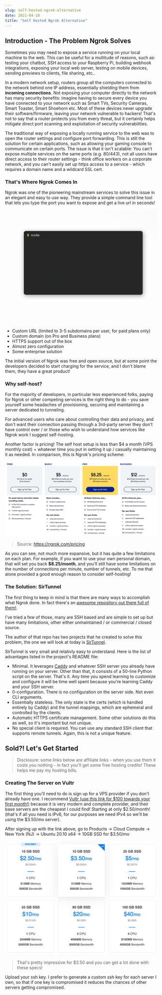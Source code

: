 ```yaml
---
slug: self-hosted-ngrok-alternative
date: 2021-04-10
title: "Self Hosted Ngrok Alternative"
---
```


## Introduction - The Problem Ngrok Solves

Sometimes you may need to expose a service running on your local machine to the web. This can be useful for a multitude of reasons, such as: testing your chatbot, SSH access to your Raspberry Pi, building webhook integrations, exposing your local web server, testing on mobile devices, sending previews to clients, file sharing, etc..

In a modern network setup, routers group all the computers connected to the network behind one IP address, essentially shielding them from **incoming connections**. Not exposing your computer directly to the network has many security benefits: imagine having to secure every device you have connected to your network such as Smart TVs, Security Cameras, Smart Toaster, Smart Shoehorn etc. Most of these devices never upgrade their software/firmware, leaving your network vulnerable to hackers! That's not to say that a router protects you from every threat, but it certainly helps mitigate direct port scanning and exploitation of security vulnerabilities.

The traditional way of exposing a locally running service to the web was to open the router settings and configure port forwarding. This is still the solution for certain applications, such as allowing your gaming console to communicate on certain ports. The issue is that it isn't scalable: You can't expose multiple services on the same ports (e.g. 80/443), not all users have direct access to their router settings - think office workers on a corporate network, and you can't easily set up https access to a service - which requires a domain name and a wildcard SSL cert.

### That's Where Ngrok Comes In

Ngrok was one of the pioneering mainstream services to solve this issue in an elegant and easy to use way. They provide a simple command line tool that lets you type the port you want to expose and get a live url in seconds!

![ngrok example](./ngrok-example.gif)

- Custom URL (limited to 3-5 subdomains per user, for paid plans only)
- Custom domain (on Pro and Business plans)
- HTTPS support out of the box
- Almost zero configuration
- Some enterprise solution

The initial version of Ngrok was free and open source, but at some point the developers decided to start charging for the service, and I don't blame them, they have a great product!

### Why self-host?

For the majority of developers, in particular less experienced folks, paying for Ngrok or other competing services is the right thing to do - you save yourself some headaches of provisioning, securing and maintaining a server dedicated to tunneling.

For advanced users who care about controlling their data and privacy, and don't want their connection passing through a 3rd-party server they don't have control over / or those who wish to understand how services like Ngrok work I suggest self-hosting.

Another factor is pricing! The self host setup is less than $4 a month (VPS monthly cost) + whatever time you put in setting it up / casually maintaining it as needed. In comparison, this is Ngrok's pricing scheme:

![ngrok pricing](./ngrok-pricing.png)
> Source: https://ngrok.com/pricing

As you can see, not much more expansive, but it has quite a few limitations on each plan. For example, if you want to use your own personal domain, that will set you back **$8.25/month**, and you'll still have some limitations on the number of connections per minute, number of tunnels, etc. To me that alone provided a good enough reason to consider self-hosting!

### The Solution: SirTunnel

The first thing to keep in mind is that there are many ways to accomplish what Ngrok done. In fact there's an [awesome repository out there full of them!](https://github.com/anderspitman/awesome-tunneling).

I've tried a few of those, many are SSH based and are simple to set up but have many limitations, other either unmaintained / or commercial / closed source.

The author of that repo has two projects that he created to solve this problem, the one we will look at today is [SirTunnel](https://github.com/anderspitman/SirTunnel).

SirTunnel is very small and relativly easy to understand. Here is the list of advantages listed in the project's README file:

* Minimal. It leverages [Caddy](https://caddyserver.com/) and whatever SSH server you already have running on your server. Other than that, it consists of a 50-line Python script on the server.  That's it. Any time you spend learning to customize and configure it will be time well spent because you're learning Caddy and your SSH server.
* 0-configuration. There is no configuration on the server side.  Not even CLI arguments.
* Essentially stateless. The only state is the certs (which is handled entirely by Caddy) and the tunnel mappings, which are ephemeral and controlled by the
  clients.
* Automatic HTTPS certificate management. Some other solutions do this as well, so it's important but not unique.
* No special client is required. You can use any standard SSH client that supports remote tunnels. Again, this is not a unique feature.

## Sold?! Let's Get Started

> Disclosure: some links below are affiliate links - when you use them it costs you nothing - in fact you'll get some free hosting credits! These helps me pay my hosting bills.

### Creating The Server on Vultr

The first thing you'll need to do is sign up for a VPS provider if you don't already have one. I recommend [Vultr (use this link for $100 towards your first month!)](https://www.vultr.com/?ref=8844284-6G) because it is very modern and complete provider, and their base servers are the cheapest I could find! Starting at only $2.50/month! (that's if all you need is IPv6, for our purposes we need IPv4 so we'll be using the $3.50/mo server).

After signing up with the link above, go to Products -> Cloud Compute -> New York (NJ) -> Ubuntu 20.10 x64 -> 10GB SSD for $3.50/mo

![vultr pricing](./vultr-pricing.png)
> That's pretty impressive for $3.50 and you can get a lot done with these specs!

Upload your ssh key. I prefer to generate a custom ssh key for each server I own, so that if one key is compromised it reduces the chances of other servers getting compromised.

